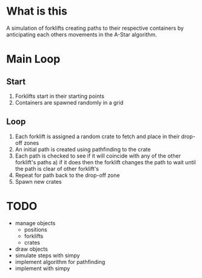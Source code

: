 # What is this 

A simulation of forklifts creating paths to their respective containers by anticipating each others movements in the A-Star algorithm. 

# Main Loop 

## Start 
1. Forklifts start in their starting points
2. Containers are spawned randomly in a grid

## Loop

1. Each forklift is assigned a random crate to fetch and place in their drop-off zones 
2. An initial path is created using pathfinding to the crate
3. Each path is checked to see if it will coincide with any of the other forklift's paths
	a) if it does then the forklift changes the path to wait until the path is clear of other forklift's
4. Repeat for path back to the drop-off zone
5. Spawn new crates

# TODO

- manage objects
	- positions
	- forklifts 
	- crates
- draw objects 
- simulate steps with simpy 
- implement algorithm for pathfinding 
- implement with simpy
